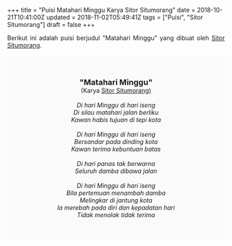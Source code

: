 +++
title = "Puisi Matahari Minggu Karya Sitor Situmorang"
date = 2018-10-21T10:41:00Z
updated = 2018-11-02T05:49:41Z
tags = ["Puisi", "Sitor Situmorang"]
draft = false
+++

<div dir="ltr" style="text-align: left;" trbidi="on"><div style="text-align: justify;">Berikut ini adalah puisi berjudul "Matahari Minggu" yang dibuat oleh <a href="https://ensiklopedia.kemdikbud.go.id/sastra/artikel/Sitor_Situmorang" target="_blank">Sitor Situmorang</a>. </div><br /><div style="background: #FAFAFA; font-size: 14px; height: auto; margin: 0 auto; padding: 50px; text-align: center; width: auto;"><span style="font-size: 18px;"><b>"Matahari Minggu"</b></span><br />(Karya <a href="https://www.sekata.web.id/tags/sitor-situmorang" target="_blank">Sitor Situmorang)</a> <br /><br /><i>Di hari Minggu di hari iseng</i><br /><i>Di silau matahari jalan berliku</i><br /><i>Kawan habis tujuan di tepi kota</i><br /><br /><i>Di hari Minggu di hari iseng</i><br /><i>Bersandar pada dinding kota</i><br /><i>Kawan terima kebuntuan batas</i><br /><br /><i>Di hari panas tak berwarna</i><br /><i>Seluruh damba dibawa jalan</i><br /><br /><i>Di hari Minggu di hari iseng</i><br /><i>Bila pertemuan menambah damba</i><br /><i>Melingkar di jantung kota</i><br /><i>Ia merebah pada diri dan kepadatan hari</i><br /><i>Tidak menolak tidak terima</i></div></div>
